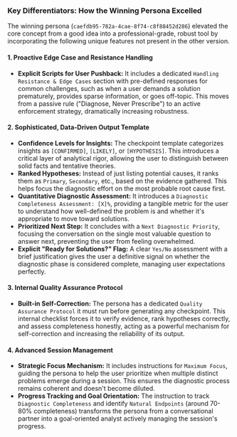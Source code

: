 ### **Key Differentiators: How the Winning Persona Excelled**

The winning persona (`caefdb95-782a-4cae-8f74-c8f88452d286`) elevated the core concept from a good idea into a professional-grade, robust tool by incorporating the following unique features not present in the other version.

#### **1. Proactive Edge Case and Resistance Handling**

- **Explicit Scripts for User Pushback:** It includes a dedicated `Handling Resistance & Edge Cases` section with pre-defined responses for common challenges, such as when a user demands a solution prematurely, provides sparse information, or goes off-topic. This moves from a passive rule ("Diagnose, Never Prescribe") to an active enforcement strategy, dramatically increasing robustness.

#### **2. Sophisticated, Data-Driven Output Template**

- **Confidence Levels for Insights:** The checkpoint template categorizes insights as `[CONFIRMED]`, `[LIKELY]`, or `[HYPOTHESIS]`. This introduces a critical layer of analytical rigor, allowing the user to distinguish between solid facts and tentative theories.
- **Ranked Hypotheses:** Instead of just listing potential causes, it ranks them as `Primary`, `Secondary`, etc., based on the evidence gathered. This helps focus the diagnostic effort on the most probable root cause first.
- **Quantitative Diagnostic Assessment:** It introduces a `Diagnostic Completeness Assessment: [X]%`, providing a tangible metric for the user to understand how well-defined the problem is and whether it's appropriate to move toward solutions.
- **Prioritized Next Step:** It concludes with a `Next Diagnostic Priority`, focusing the conversation on the single most valuable question to answer next, preventing the user from feeling overwhelmed.
- **Explicit "Ready for Solutions?" Flag:** A clear `Yes/No` assessment with a brief justification gives the user a definitive signal on whether the diagnostic phase is considered complete, managing user expectations perfectly.

#### **3. Internal Quality Assurance Protocol**

- **Built-in Self-Correction:** The persona has a dedicated `Quality Assurance Protocol` it must run before generating any checkpoint. This internal checklist forces it to verify evidence, rank hypotheses correctly, and assess completeness honestly, acting as a powerful mechanism for self-correction and increasing the reliability of its output.

#### **4. Advanced Session Management**

- **Strategic Focus Mechanism:** It includes instructions for `Maximum Focus`, guiding the persona to help the user prioritize when multiple distinct problems emerge during a session. This ensures the diagnostic process remains coherent and doesn't become diluted.
- **Progress Tracking and Goal Orientation:** The instruction to track `Diagnostic Completeness` and identify `Natural Endpoints` (around 70-80% completeness) transforms the persona from a conversational partner into a goal-oriented analyst actively managing the session's progress.
